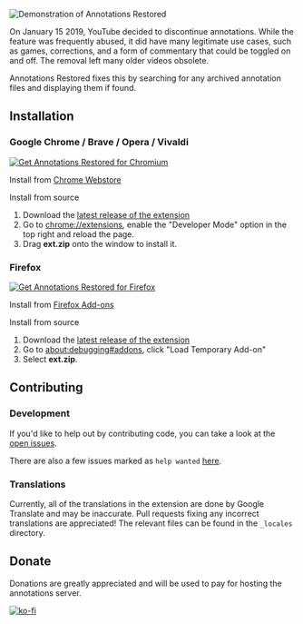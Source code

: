 ![Demonstration of Annotations Restored](https://github.com/isaackd/AnnotationsRestored/blob/master/demo.gif)

On January 15 2019, YouTube decided to discontinue annotations. While the feature was frequently abused, it did have many legitimate use cases, such as games, corrections, and a form of commentary that could be toggled on and off. The removal left many older videos obsolete.

Annotations Restored fixes this by searching for any archived annotation files and displaying them if found.

## Installation

### Google Chrome / Brave / Opera / Vivaldi 

<a href="https://chrome.google.com/webstore/detail/annotations-restored-for/daabpdmgkghdbfljmeahnplkcldbeefg"><img src="https://user-images.githubusercontent.com/585534/107280622-91a8ea80-6a26-11eb-8d07-77c548b28665.png" alt="Get Annotations Restored for Chromium"></a>

Install from [Chrome Webstore](https://chrome.google.com/webstore/detail/annotations-restored-for/daabpdmgkghdbfljmeahnplkcldbeefg)

Install from source
1. Download the [latest release of the extension](https://github.com/isaackd/AnnotationsRestored/releases) 
2. Go to [chrome://extensions](chrome://extensions), enable the "Developer Mode" option in the top right and reload the page.
4. Drag **ext.zip** onto the window to install it. 

### Firefox

<a href="https://addons.mozilla.org/firefox/addon/annotations-restored/"><img src="https://user-images.githubusercontent.com/585534/107280546-7b9b2a00-6a26-11eb-8f9f-f95932f4bfec.png" alt="Get Annotations Restored for Firefox"></a>

Install from [Firefox Add-ons](https://addons.mozilla.org/firefox/addon/annotations-restored/)

Install from source
1. Download the [latest release of the extension](https://github.com/isaackd/AnnotationsRestored/releases)
2. Go to [about:debugging#addons](about:debugging#addons), click "Load Temporary Add-on"
3. Select **ext.zip**.

## Contributing

### Development

If you'd like to help out by contributing code, you can take a look at the [open issues](https://github.com/isaackd/AnnotationsRestored/issues).

There are also a few issues marked as `help wanted` [here](https://github.com/isaackd/AnnotationsRestored/issues?q=is%3Aissue+is%3Aopen+label%3A%22help+wanted%22).

### Translations

Currently, all of the translations in the extension are done by Google Translate and may be inaccurate. Pull requests fixing any incorrect translations are appreciated! The relevant files can be found in the `_locales` directory.

## Donate

Donations are greatly appreciated and will be used to pay for hosting the annotations server.

[![ko-fi](https://ko-fi.com/img/githubbutton_sm.svg)](https://ko-fi.com/M4M4BMRRU)
